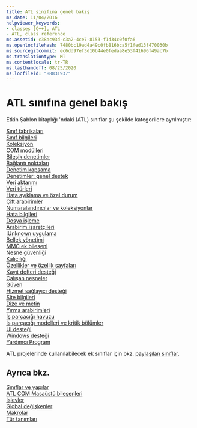 ```yaml
---
title: ATL sınıfına genel bakış
ms.date: 11/04/2016
helpviewer_keywords:
- classes [C++], ATL
- ATL, class reference
ms.assetid: c38ac93d-c3a2-4ce7-8153-f1d34c0f0fa6
ms.openlocfilehash: 7480bc19ad4a49c0fb816bca5f1fed13f470030b
ms.sourcegitcommit: ec6dd97ef3d10b44e0fedaa8e53f41696f49ac7b
ms.translationtype: MT
ms.contentlocale: tr-TR
ms.lasthandoff: 08/25/2020
ms.locfileid: "88831937"
---
```

# <a name="atl-class-overview"></a>ATL sınıfına genel bakış

Etkin Şablon kitaplığı 'ndaki (ATL) sınıflar şu şekilde kategorilere ayrılmıştır:

[Sınıf fabrikaları](../atl/class-factories-classes.md)\
[Sınıf bilgileri](../atl/class-information-classes.md)\
[Koleksiyon](../atl/collection-classes.md)\
[COM modülleri](../atl/com-modules-classes.md)\
[Bileşik denetimler](../atl/composite-controls-classes.md)\
[Bağlantı noktaları](../atl/connection-points-classes.md)\
[Denetim kapsama](../atl/control-containment-classes.md)\
[Denetimler: genel destek](../atl/controls-general-support-classes.md)\
[Veri aktarımı](../atl/data-transfer-classes.md)\
[Veri türleri](../atl/data-types-classes.md)\
[Hata ayıklama ve özel durum](../atl/debugging-and-exceptions-classes.md)\
[Çift arabirimler](../atl/dual-interfaces-classes.md)\
[Numaralandırıcılar ve koleksiyonlar](../atl/enumerators-and-collections-classes.md)\
[Hata bilgileri](../atl/error-information-classes.md)\
[Dosya işleme](../atl/file-handling-classes.md)\
[Arabirim işaretçileri](../atl/interface-pointers-classes.md)\
[IUnknown uygulama](../atl/iunknown-implementation-classes.md)\
[Bellek yönetimi](../atl/memory-management-classes.md)\
[MMC ek bileşeni](../atl/mmc-snap-in-classes.md)\
[Nesne güvenliği](../atl/object-safety-classes.md)\
[Kalıcılığı](../atl/persistence-classes.md)\
[Özellikler ve özellik sayfaları](../atl/properties-and-property-pages-classes.md)\
[Kayıt defteri desteği](../atl/registry-support-classes.md)\
[Çalışan nesneler](../atl/running-objects-classes.md)\
[Güven](../atl/security-classes.md)\
[Hizmet sağlayıcı desteği](../atl/service-provider-support-classes.md)\
[Site bilgileri](../atl/site-information-classes.md)\
[Dize ve metin](../atl/string-and-text-classes.md)\
[Yırma arabirimleri](../atl/tear-off-interfaces-classes.md)\
[İş parçacığı havuzu](../atl/thread-pooling-classes.md)\
[İş parçacığı modelleri ve kritik bölümler](../atl/threading-models-and-critical-sections-classes.md)\
[UI desteği](../atl/ui-support-classes.md)\
[Windows desteği](../atl/windows-support-classes.md)\
[Yardımcı Program](../atl/utility-classes.md)

ATL projelerinde kullanılabilecek ek sınıflar için bkz. [paylaşılan sınıflar](../atl-mfc-shared/atl-mfc-shared-classes.md).

## <a name="see-also"></a>Ayrıca bkz.

[Sınıflar ve yapılar](../atl/reference/atl-classes.md)<br/>
[ATL COM Masaüstü bileşenleri](../atl/atl-com-desktop-components.md)<br/>
[İşlevler](../atl/reference/atl-functions.md)<br/>
[Global değişkenler](../atl/reference/atl-global-variables.md)<br/>
[Makrolar](../atl/reference/atl-macros.md)<br/>
[Tür tanımları](../atl/reference/atl-typedefs.md)
